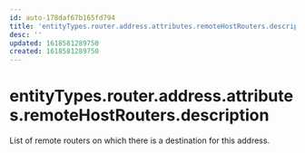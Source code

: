 ```yaml
---
id: auto-178daf67b165fd794
title: 'entityTypes.router.address.attributes.remoteHostRouters.description'
desc: ''
updated: 1618581289750
created: 1618581289750
---
```

# entityTypes.router.address.attributes.remoteHostRouters.description

List of remote routers on which there is a destination for this address.